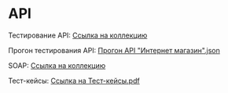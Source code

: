 # API

Тестирование API:
[Ссылка на коллекцию](https://www.postman.com/nikitos666/workspace/my-workspace/folder/29637911-a908a148-f082-4508-a5b2-5df362825429?action=share&source=copy-link&creator=29637911&active-environment=c37ec830-43b3-43e8-bdcf-22971be53108)

Прогон тестирования API: 
[Прогон API "Интернет магазин".json](https://github.com/user-attachments/files/20643410/DemoShopping.postman_test_run.json)

SOAP:
[Ссылка на коллекцию](https://www.postman.com/nikitos666/workspace/my-workspace/collection/29637911-f182d0f4-1643-406e-8c38-4d38cee2ad21?action=share&source=copy-link&creator=29637911)

Тест-кейсы: 
[Ссылка на Тест-кейсы.pdf](https://github.com/user-attachments/files/20646283/G10-Test%2Brun%2B2025_06_08.pdf)
